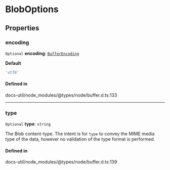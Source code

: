 # BlobOptions

## Properties

### encoding

 `Optional` **encoding**: [`BufferEncoding`](../index.md#bufferencoding)

**Default**

```ts
'utf8'
```

#### Defined in

docs-util/node_modules/@types/node/buffer.d.ts:133

___

### type

 `Optional` **type**: `string`

The Blob content-type. The intent is for `type` to convey
the MIME media type of the data, however no validation of the type format
is performed.

#### Defined in

docs-util/node_modules/@types/node/buffer.d.ts:139

